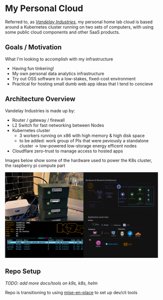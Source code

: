 # My Personal Cloud
Referred to, as [*Vandelay Industries*](https://www.youtube.com/watch?v=Ugx06TlVyw4]), my personal home lab cloud is based around a Kubernetes cluster running on two sets of computers, with using some public cloud components and other SaaS products.

## Goals / Motivation
What I'm looking to accomplish with my infrastructure
- Having fun tinkering!
- My own personal data analytics infrastructure
- Try out OSS software in a low-stakes, fixed-cost environment
- Practical for hosting small dumb web app ideas that I tend to concieve


## Architecture Overview
Vandelay Industries is made up by:
- Router / gateway / firewall
- L2 Switch for fast networking between Nodes
- Kubernetes cluster 
  - 3 workers running on x86 with high memory & high disk space
  - to be added: work group of PIs that were peviously a standalone cluster -> low-powered low-storage energy efficent nodes
- Cloudflare zero-trust to manage access to hosted apps

Images below show some of the hardware used to power the K8s cluster, the raspberry pi compute part
<p align="center">
    <img src="images/cluster_collage_v1.jpg"/>
</p>

## Repo Setup
*TODO: add more docs/tools on k9s, k8s, helm*

Repo is transitioning to using [mise-en-place](https://github.com/jdx/mise/tree/main) to set up dev/cli tools
